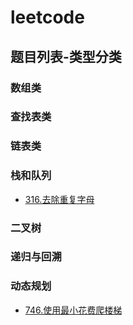 # leetcode

## 题目列表-类型分类

### 数组类

### 查找表类

### 链表类

### 栈和队列
- [316.去除重复字母](/leetcode/316.去除重复字母.md)

### 二叉树

### 递归与回溯

### 动态规划
- [746.使用最小花费爬楼梯](/leetcode/746.使用最小花费爬楼梯.md)